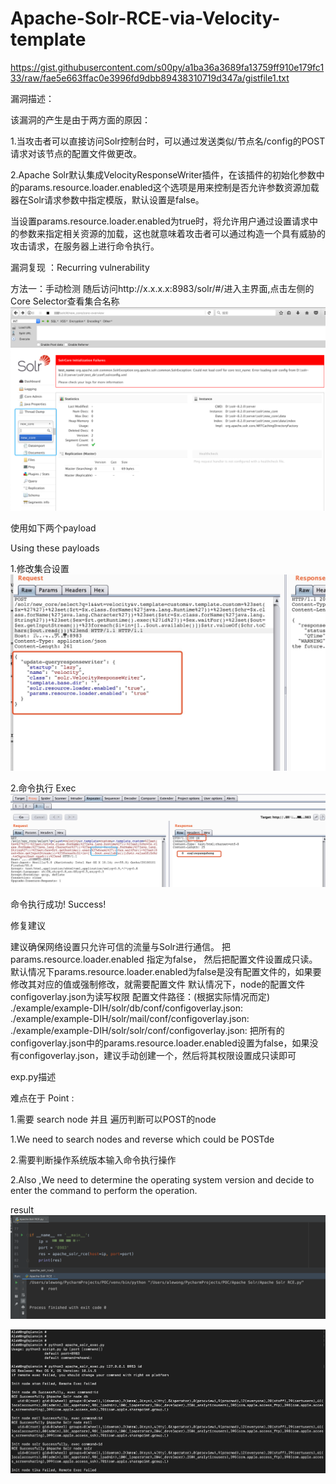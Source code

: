 # Apache-Solr-RCE-via-Velocity-template
https://gist.githubusercontent.com/s00py/a1ba36a3689fa13759ff910e179fc133/raw/fae5e663ffac0e3996fd9dbb89438310719d347a/gistfile1.txt

漏洞描述：

该漏洞的产生是由于两方面的原因：

1.当攻击者可以直接访问Solr控制台时，可以通过发送类似/节点名/config的POST请求对该节点的配置文件做更改。

2.Apache Solr默认集成VelocityResponseWriter插件，在该插件的初始化参数中的params.resource.loader.enabled这个选项是用来控制是否允许参数资源加载器在Solr请求参数中指定模版，默认设置是false。

当设置params.resource.loader.enabled为true时，将允许用户通过设置请求中的参数来指定相关资源的加载，这也就意味着攻击者可以通过构造一个具有威胁的攻击请求，在服务器上进行命令执行。

漏洞复现 ：Recurring vulnerability

方法一：手动检测
随后访问http://x.x.x.x:8983/solr/#/进入主界面,点击左侧的Core Selector查看集合名称
![step 1](https://github.com/AleWong/Apache-Solr-RCE-via-Velocity-template/blob/master/1.png)

使用如下两个payload 

Using these payloads

1.修改集合设置
![step 2](https://github.com/AleWong/Apache-Solr-RCE-via-Velocity-template/blob/master/2.png)

2.命令执行 
Exec
![step 3](https://github.com/AleWong/Apache-Solr-RCE-via-Velocity-template/blob/master/3.png)

命令执行成功!
Success!

修复建议

建议确保网络设置只允许可信的流量与Solr进行通信。
把params.resource.loader.enabled 指定为false， 然后把配置文件设置成只读。
默认情况下params.resource.loader.enabled为false是没有配置文件的，如果要修改其对应的值或强制修改，就需要配置文件
默认情况下，node的配置文件configoverlay.json为读写权限
配置文件路径：(根据实际情况而定)
./example/example-DIH/solr/db/conf/configoverlay.json:
./example/example-DIH/solr/mail/conf/configoverlay.json:
./example/example-DIH/solr/solr/conf/configoverlay.json:
把所有的configoverlay.json中的params.resource.loader.enabled设置为false，如果没有configoverlay.json，建议手动创建一个，然后将其权限设置成只读即可

exp.py描述

难点在于
Point :

1.需要 search node 并且 遍历判断可以POST的node

1.We need to search nodes and reverse which could be POSTde

2.需要判断操作系统版本输入命令执行操作

2.Also ,We need to determine the operating system version and decide to enter the command to perform the operation.

result
![step4](https://github.com/AleWong/Apache-Solr-RCE-via-Velocity-template/blob/master/4.png)

![step5](https://github.com/AleWong/Apache-Solr-RCE-via-Velocity-template/blob/master/5.png)
